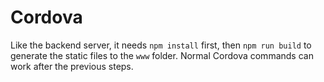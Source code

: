 # Cordova

Like the backend server, it needs `npm install` first, then `npm run build` to generate the static files to the `www` folder. Normal Cordova commands can work after the previous steps.
